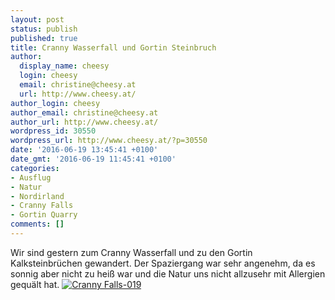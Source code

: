 ```yaml
---
layout: post
status: publish
published: true
title: Cranny Wasserfall und Gortin Steinbruch
author:
  display_name: cheesy
  login: cheesy
  email: christine@cheesy.at
  url: http://www.cheesy.at/
author_login: cheesy
author_email: christine@cheesy.at
author_url: http://www.cheesy.at/
wordpress_id: 30550
wordpress_url: http://www.cheesy.at/?p=30550
date: '2016-06-19 13:45:41 +0100'
date_gmt: '2016-06-19 11:45:41 +0100'
categories:
- Ausflug
- Natur
- Nordirland
- Cranny Falls
- Gortin Quarry
comments: []
---
```

Wir sind gestern zum Cranny Wasserfall und zu den Gortin Kalksteinbrüchen gewandert. Der Spaziergang war sehr angenehm, da es sonnig aber nicht zu heiß war und die Natur uns nicht allzusehr mit Allergien gequält hat.
[![Cranny Falls-019](http://www.cheesy.at/wp-content/uploads/Cranny-Falls-019.jpg)](http://www.cheesy.at/fotos/ausfluege/cranny-falls/)

